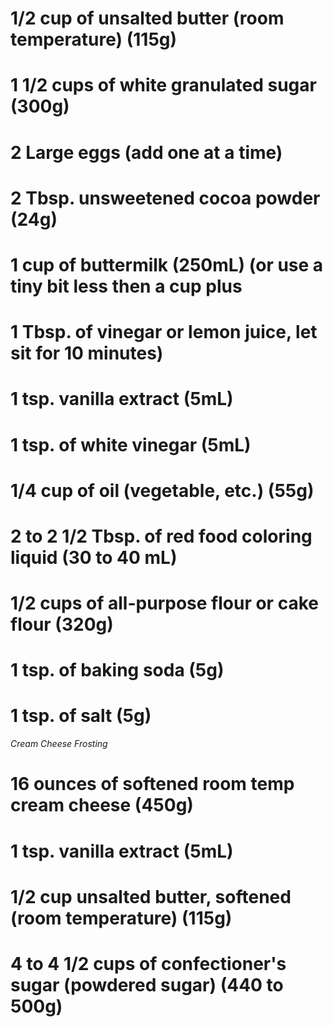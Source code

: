 # 1/2 cup of unsalted butter (room temperature) (115g)
# 1 1/2 cups of white granulated sugar (300g)
# 2 Large eggs (add one at a time)
# 2 Tbsp. unsweetened cocoa powder (24g)
# 1 cup of buttermilk (250mL) (or use a tiny bit less then a cup plus
# 1 Tbsp. of vinegar or lemon juice, let sit for 10 minutes)
# 1 tsp. vanilla extract (5mL)
# 1 tsp. of white vinegar (5mL)
# 1/4 cup of oil (vegetable, etc.) (55g)
# 2 to 2 1/2 Tbsp. of red food coloring liquid (30 to 40 mL)
#  1/2 cups of all-purpose flour or cake flour (320g)
# 1 tsp. of baking soda (5g)
# 1 tsp. of salt (5g)
*Cream Cheese Frosting*

# 16 ounces of softened room temp cream cheese (450g)
# 1 tsp. vanilla extract (5mL)
# 1/2 cup unsalted butter, softened (room temperature) (115g)
# 4 to 4 1/2 cups of confectioner's sugar (powdered sugar) (440 to 500g)